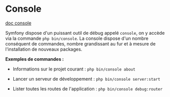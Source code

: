 # Console

[doc console](https://symfony.com/doc/master/controller.html)

Symfony dispose d'un puissant outil de débug appelé `console`, on y accède via la commande `php bin/console`. La console dispose d'un nombre conséquent de commandes, nombre grandissant au fur et à mesure de l'installation de nouveaux packages.



**Exemples de commandes :**

* Informations sur le projet courant : `php bin/console about`

* Lancer un serveur de développement : `php bin/console server:start`

* Lister toutes les routes de l'application : `php bin/console debug:router`

